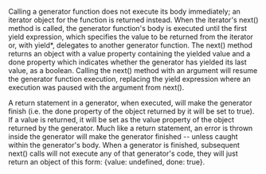 Calling a generator function does not execute its body immediately; an iterator object for the function is returned instead. When the iterator's next() method is called, the generator function's body is executed until the first yield expression, which specifies the value to be returned from the iterator or, with yield*, delegates to another generator function. The next() method returns an object with a value property containing the yielded value and a done property which indicates whether the generator has yielded its last value, as a boolean. Calling the next() method with an argument will resume the generator function execution, replacing the yield expression where an execution was paused with the argument from next().

A return statement in a generator, when executed, will make the generator finish (i.e. the done property of the object returned by it will be set to true). If a value is returned, it will be set as the value property of the object returned by the generator.
Much like a return statement, an error is thrown inside the generator will make the generator finished -- unless caught within the generator's body.
When a generator is finished, subsequent next() calls will not execute any of that generator's code, they will just return an object of this form: {value: undefined, done: true}.